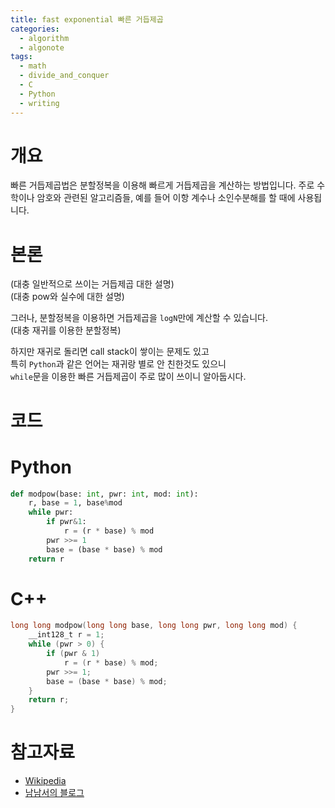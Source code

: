 ```yaml
---
title: fast exponential 빠른 거듭제곱
categories:
  - algorithm
  - algonote
tags:
  - math
  - divide_and_conquer
  - C
  - Python
  - writing
---
```

# 개요
빠른 거듭제곱법은 분할정복을 이용해 빠르게 거듭제곱을 계산하는 방법입니다.
주로 수학이나 암호와 관련된 알고리즘들, 예를 들어 이항 계수나 소인수분해를 할 때에 사용됩니다.

# 본론
(대충 일반적으로 쓰이는 거듭제곱 대한 설명)\
(대충 pow와 실수에 대한 설명)

그러나, 분할정복을 이용하면 거듭제곱을 `logN`만에 계산할 수 있습니다.\
(대충 재귀를 이용한 분할정복)

하지만 재귀로 돌리면 call stack이 쌓이는 문제도 있고\
특히 `Python`과 같은 언어는 재귀랑 별로 안 친한것도 있으니\
`while`문을 이용한 빠른 거듭제곱이 주로 많이 쓰이니 알아둡시다.

# 코드
# Python
```python
def modpow(base: int, pwr: int, mod: int):
    r, base = 1, base%mod
    while pwr:
        if pwr&1:
            r = (r * base) % mod
        pwr >>= 1
        base = (base * base) % mod
    return r
```

# C++
```c++
long long modpow(long long base, long long pwr, long long mod) {
    __int128_t r = 1;
    while (pwr > 0) {
        if (pwr & 1)
            r = (r * base) % mod;
        pwr >>= 1;
        base = (base * base) % mod;
    }
    return r;
}
```

# 참고자료
* [Wikipedia](https://en.wikipedia.org/wiki/Exponentiation_by_squaring)
* [남남서의 블로그](https://namnamseo.tistory.com/entry/%EB%B9%A0%EB%A5%B8-%EA%B1%B0%EB%93%AD%EC%A0%9C%EA%B3%B1)